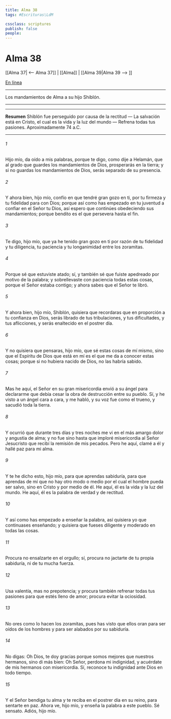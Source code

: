 ```yaml
---
title: Alma 38
tags: #Escrituras\LdM

cssclass: scriptures
publish: false
people:
---
```


# Alma 38
[[Alma 37| <-- Alma 37]] | [[Alma]] | [[Alma 39|Alma 39 --> ]]

[En línea](https://churchofjesuschrist.org/study/scriptures/bofm/alma/38?lang=spa)

---
Los mandamientos de Alma a su hijo Shiblón.

---

---
__Resumen__
Shiblón fue perseguido por causa de la rectitud — La salvación está en Cristo, el cual es la vida y la luz del mundo — Refrena todas tus pasiones. Aproximadamente 74 a.C.

---
###### 1 
Hijo mío, da oído a mis palabras, porque te digo, como dije a Helamán, que al grado que guardes los mandamientos de Dios, prosperarás en la tierra; y si no guardas los mandamientos de Dios, serás separado de su presencia.

###### 2 
Y ahora bien, hijo mío, confío en que tendré gran gozo en ti, por tu firmeza y tu fidelidad para con Dios; porque así como has empezado en tu juventud a confiar en el Señor tu Dios, así espero que continúes obedeciendo sus mandamientos; porque bendito es el que persevera hasta el fin.

###### 3 
Te digo, hijo mío, que ya he tenido gran gozo en ti por razón de tu fidelidad y tu diligencia, tu paciencia y tu longanimidad entre los zoramitas.

###### 4 
Porque sé que estuviste atado; sí, y también sé que fuiste apedreado por motivo de la palabra; y sobrellevaste con paciencia todas estas cosas, porque el Señor estaba contigo; y ahora sabes que el Señor te libró.

###### 5 
Y ahora bien, hijo mío, Shiblón, quisiera que recordaras que en proporción a tu confianza en Dios, serás librado de tus tribulaciones, y tus dificultades, y tus aflicciones, y serás enaltecido en el postrer día.

###### 6 
Y no quisiera que pensaras, hijo mío, que sé estas cosas de mí mismo, sino que el Espíritu de Dios que está en mí es el que me da a conocer estas cosas; porque si no hubiera nacido de Dios, no las habría sabido.

###### 7 
Mas he aquí, el Señor en su gran misericordia envió a su ángel para declararme que debía cesar la obra de destrucción entre su pueblo. Sí, y he visto a un ángel cara a cara, y me habló, y su voz fue como el trueno, y sacudió toda la tierra.

###### 8 
Y ocurrió que durante tres días y tres noches me vi en el más amargo dolor y angustia de alma; y no fue sino hasta que imploré misericordia al Señor Jesucristo que recibí la remisión de mis pecados. Pero he aquí, clamé a él y hallé paz para mi alma.

###### 9 
Y te he dicho esto, hijo mío, para que aprendas sabiduría, para que aprendas de mí que no hay otro modo o medio por el cual el hombre pueda ser salvo, sino en Cristo y por medio de él. He aquí, él es la vida y la luz del mundo. He aquí, él es la palabra de verdad y de rectitud.

###### 10 
Y así como has empezado a enseñar la palabra, así quisiera yo que continuases enseñando; y quisiera que fueses diligente y moderado en todas las cosas.

###### 11 
Procura no ensalzarte en el orgullo; sí, procura no jactarte de tu propia sabiduría, ni de tu mucha fuerza.

###### 12 
Usa valentía, mas no prepotencia; y procura también refrenar todas tus pasiones para que estés lleno de amor; procura evitar la ociosidad.

###### 13 
No ores como lo hacen los zoramitas, pues has visto que ellos oran para ser oídos de los hombres y para ser alabados por su sabiduría.

###### 14 
No digas: Oh Dios, te doy gracias porque somos mejores que nuestros hermanos, sino di más bien: Oh Señor, perdona mi indignidad, y acuérdate de mis hermanos con misericordia. Sí, reconoce tu indignidad ante Dios en todo tiempo.

###### 15 
Y el Señor bendiga tu alma y te reciba en el postrer día en su reino, para sentarte en paz. Ahora ve, hijo mío, y enseña la palabra a este pueblo. Sé sensato. Adiós, hijo mío.

